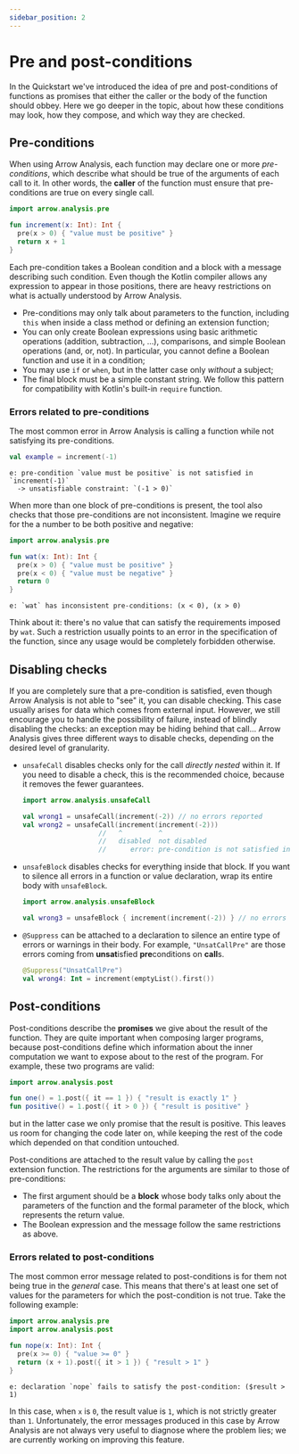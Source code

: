 ```yaml
---
sidebar_position: 2
---
```


# Pre and post-conditions

In the Quickstart we've introduced the idea of pre and post-conditions of functions as promises that either the caller or the body of the function should obbey. Here we go deeper in the topic, about how these conditions may look, how they compose, and which way they are checked.

## Pre-conditions

When using Arrow Analysis, each function may declare one or more _pre-conditions_, which describe what should be true of the arguments of each call to it. In other words, the **caller** of the function must ensure that pre-conditions are true on every single call.

```kotlin
import arrow.analysis.pre

fun increment(x: Int): Int {
  pre(x > 0) { "value must be positive" }
  return x + 1
}
```

Each pre-condition takes a Boolean condition and a block with a message describing such condition. Even though the Kotlin compiler allows any expression to appear in those positions, there are heavy restrictions on what is actually understood by Arrow Analysis.

- Pre-conditions may only talk about parameters to the function, including `this` when inside a class method or defining an extension function;
- You can only create Boolean expressions using basic arithmetic operations (addition, subtraction, ...), comparisons, and simple Boolean operations (and, or, not). In particular, you cannot define a Boolean function and use it in a condition;
- You may use `if` or `when`, but in the latter case only _without_ a subject;
- The final block must be a simple constant string. We follow this pattern for compatibility with Kotlin's built-in `require` function.

### Errors related to pre-conditions

The most common error in Arrow Analysis is calling a function while not satisfying its pre-conditions.

```kotlin
val example = increment(-1)
```
```plain
e: pre-condition `value must be positive` is not satisfied in `increment(-1)`
  -> unsatisfiable constraint: `(-1 > 0)`
```

When more than one block of pre-conditions is present, the tool also checks that those pre-conditions are not inconsistent. Imagine we require for the a number to be both positive and negative:

```kotlin
import arrow.analysis.pre

fun wat(x: Int): Int {
  pre(x > 0) { "value must be positive" }
  pre(x < 0) { "value must be negative" }
  return 0
}
```
```plain
e: `wat` has inconsistent pre-conditions: (x < 0), (x > 0)
```

Think about it: there's no value that can satisfy the requirements imposed by `wat`. Such a restriction usually points to an error in the specification of the function, since any usage would be completely forbidden otherwise.

## Disabling checks

If you are completely sure that a pre-condition is satisfied, even though Arrow Analysis is not able to "see" it, you can disable checking. This case usually arises for data which comes from external input. However, we still encourage you to handle the possibility of failure, instead of blindly disabling the checks: an exception may be hiding behind that call... Arrow Analysis gives three different ways to disable checks, depending on the desired level of granularity.

- `unsafeCall` disables checks only for the call *directly nested* within it. If you need to disable a check, this is the recommended choice, because it removes the fewer guarantees.

    ```kotlin
    import arrow.analysis.unsafeCall
  
    val wrong1 = unsafeCall(increment(-2)) // no errors reported
    val wrong2 = unsafeCall(increment(increment(-2)))
                       //   ^         ^
                       //   disabled  not disabled
                       //      error: pre-condition is not satisfied in `increment(-2)`
    ```

- `unsafeBlock` disables checks for everything inside that block. If you want to silence all errors in a function or value declaration, wrap its entire body with `unsafeBlock`.

    ```kotlin
    import arrow.analysis.unsafeBlock
  
    val wrong3 = unsafeBlock { increment(increment(-2)) } // no errors reported
    ```
- `@Suppress` can be attached to a declaration to silence an entire type of errors or warnings in their body. For example, `"UnsatCallPre"` are those errors coming from **unsat**isfied **pre**conditions on **call**s.

    ```kotlin
    @Suppress("UnsatCallPre")
    val wrong4: Int = increment(emptyList().first())
    ```

## Post-conditions

Post-conditions describe the **promises** we give about the result of the function. They are quite important when composing larger programs, because post-conditions define which information about the inner computation we want to expose about to the rest of the program. For example, these two programs are valid:

```kotlin
import arrow.analysis.post

fun one() = 1.post({ it == 1 }) { "result is exactly 1" }
fun positive() = 1.post({ it > 0 }) { "result is positive" }
```

but in the latter case we only promise that the result is positive. This leaves us room for changing the code later on, while keeping the rest of the code which depended on that condition untouched.

Post-conditions are attached to the result value by calling the `post` extension function. The restrictions for the arguments are similar to those of pre-conditions:

- The first argument should be a **block** whose body talks only about the parameters of the function and the formal parameter of the block, which represents the return value.
- The Boolean expression and the message follow the same restrictions as above.

### Errors related to post-conditions

The most common error message related to post-conditions is for them not being true in the _general_ case. This means that there's at least one set of values for the parameters for which the post-condition is not true. Take the following example:

```kotlin
import arrow.analysis.pre
import arrow.analysis.post

fun nope(x: Int): Int {
  pre(x >= 0) { "value >= 0" }
  return (x + 1).post({ it > 1 }) { "result > 1" }
}
```
```plain
e: declaration `nope` fails to satisfy the post-condition: ($result > 1)
```

In this case, when `x` is `0`, the result value is `1`, which is not strictly greater than `1`. Unfortunately, the error messages produced in this case by Arrow Analysis are not always very useful to diagnose where the problem lies; we are currently working on improving this feature.

